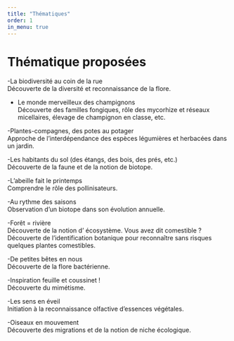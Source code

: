 ```yaml
---
title: "Thématiques"
order: 1
in_menu: true
---
```

# Thématique proposées

-La biodiversité au coin de la rue   
Découverte de la diversité et reconnaissance de la flore.

- Le monde merveilleux des champignons  
Découverte des familles fongiques, rôle 
des mycorhize et réseaux micellaires, 
élevage de champignon en classe, etc.  

-Plantes-compagnes, des potes au potager  
Approche de l’interdépendance des espèces 
légumières et herbacées dans un jardin.    

-Les habitants du sol (des étangs, des bois, 
des prés, etc.)    
Découverte de la faune et de la notion 
de biotope.   

-L’abeille fait le printemps  
 Comprendre le rôle 
des pollinisateurs.  

-Au rythme des saisons   
Observation d’un biotope dans son évolution annuelle.

-Forêt = rivière   
Découverte de la notion d’ écosystème. 
Vous avez dit comestible ? Découverte de l’identification botanique pour reconnaître sans risques quelques plantes comestibles.  

-De petites bêtes en nous  
 Découverte de la flore bactérienne.  

-Inspiration feuille et coussinet !   
Découverte du mimétisme.   

-Les sens en éveil  
 Initiation à la reconnaissance olfactive d’essences végétales.  

-Oiseaux en mouvement   
Découverte des migrations et de la notion de niche écologique. 